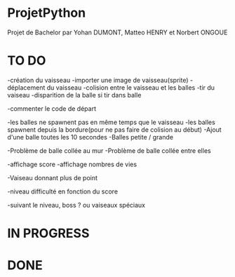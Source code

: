 # ProjetPython
Projet de Bachelor par Yohan DUMONT, Matteo HENRY et Norbert ONGOUE
# TO DO
-création du vaisseau
-importer une image de vaisseau(sprite)
-déplacement du vaisseau
-colision entre le vaisseau et les balles
-tir du vaiseau
-disparition de la balle si tir dans balle

-commenter le code de départ

-les balles ne spawnent pas en même temps que le vaisseau
-les balles spawnent depuis la bordure(pour ne pas faire de colision au début)
-Ajout d'une balle toutes les 10 secondes
-Balles petite / grande

-Problème de balle collée au mur
-Problème de balle collée entre elles

-affichage score
-affichage nombres de vies 

-Vaiseau donnant plus de point

-niveau difficulté en fonction du score

-suivant le niveau, boss ? ou vaiseaux spéciaux
# IN PROGRESS

# DONE
